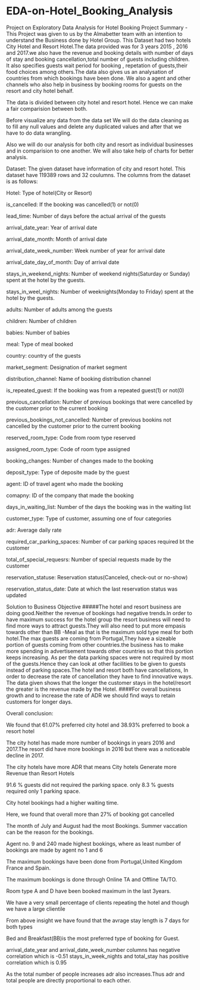 # EDA-on-Hotel_Booking_Analysis
Project on Exploratory Data Analysis for Hotel Booking
Project Summary -
This Project was given to us by the Almabetter team with an intention to understand the Business done by Hotel Group. This Dataset had two hotels City Hotel and Resort Hotel.The data provided was for 3 years 2015 , 2016 and 2017.we also have the revenue and booking details with number of days of stay and booking cancellation,total number of guests including children. It also specifies guests wait period for booking , repetation of guests,their food choices among others.The data also gives us an analysation of countries from which bookings have been done. We also a agent and other channels who also help in business by booking rooms for guests on the resort and city hotel behalf.

The data is divided between city hotel and resort hotel. Hence we can make a fair comparision between both.

Before visualize any data from the data set We will do the data cleaning as to fill any null values and delete any duplicated values and after that we have to do data wrangling.

Also we will do our analysis for both city and resort as individual businesses and in comparision to one another. We will also take help of charts for better analysis.

Dataset:
The given dataset have information of city and resort hotel. This dataset have 119389 rows and 32 coulumns. The columns from the dataset is as follows:

Hotel: Type of hotel(City or Resort)

is_cancelled: If the booking was cancelled(1) or not(0)

lead_time: Number of days before the actual arrival of the guests

arrival_date_year: Year of arrival date

arrival_date_month: Month of arrival date

arrival_date_week_number: Week number of year for arrival date

arrival_date_day_of_month: Day of arrival date

stays_in_weekend_nights: Number of weekend nights(Saturday or Sunday) spent at the hotel by the guests.

stays_in_weel_nights: Number of weeknights(Monday to Friday) spent at the hotel by the guests.

adults: Number of adults among the guests

children: Number of children

babies: Number of babies

meal: Type of meal booked

country: country of the guests

market_segment: Designation of market segment

distribution_channel: Name of booking distribution channel

is_repeated_guest: If the booking was from a repeated guest(1) or not(0)

previous_cancellation: Number of previous bookings that were cancelled by the customer prior to the current booking

previous_bookings_not_cancelled: Number of previous bookins not cancelled by the customer prior to the current booking

reserved_room_type: Code from room type reserved

assigned_room_type: Code of room type assigned

booking_changes: Number of changes made to the booking

deposit_type: Type of deposite made by the guest

agent: ID of travel agent who made the booking

comapny: ID of the company that made the booking

days_in_waiting_list: Number of the days the booking was in the waiting list

customer_type: Type of customer, assuming one of four categories

adr: Average daily rate

required_car_parking_spaces: Number of car parking spaces required bt the customer

total_of_special_requesrs: Number of special requests made by the customer

reservation_statuse: Reservation status(Canceled, check-out or no-show)

reservation_status_date: Date at which the last reservation status was updated

Solution to Business Objective
#####The hotel and resort business are doing good.Neither the revenue of bookings had negative trends.In order to have maximum success for the hotel group the resort business will need to find more ways to attract guests.They will also need to put more empasis towards other than BB -Meal as that is the maximum sold type meal for both hotel.The max guests are coming from Portugal,They have a sizeable portion of guests coming from other countries.the business has to make more spending in advertisement towards other countries so that this portion keeps increasing. As per the data parking spaces were not required by most of the guests.Hence they can look at other facilities to be given to guests instead of parking spaces.The hotel and resort both have cancellations, In order to decrease the rate of cancellation they have to find innovative ways. The data given shows that the longer the customer stays in the hotel/resort the greater is the revenue made by the Hotel. ####For overall business growth and to increase the rate of ADR we should find ways to retain customers for longer days.

Overall conclusion:

We found that 61.07% preferred city hotel and 38.93% preferred to book a resort hotel

The city hotel has made more number of bookings in years 2016 and 2017.The resort did have more bookings in 2016 but there was a noticeable decline in 2017.

The city hotels have more ADR that means City hotels Generate more Revenue than Resort Hotels

91.6 % guests did not required the parking space. only 8.3 % guests required only 1 parking space.

City hotel bookings had a higher waiting time.

Here, we found that overall more than 27% of booking got cancelled

The month of July and August had the most Bookings. Summer vaccation can be the reason for the bookings.

Agent no. 9 and 240 made highest bookings, where as least number of bookings are made by agent no 1 and 6

The maximum bookings have been done from Portugal,United Kingdom France and Spain.

The maximum bookings is done through Online TA and Offline TA/TO.

Room type A and D have been booked maximum in the last 3years.

We have a very small percentage of clients repeating the hotel and though we have a large clientile

From above insight we have found that the avrage stay length is 7 days for both types

Bed and Breakfast(BB)is the most preferred type of booking for Guest.

arrival_date_year and arrival_date_week_number columns has negative correlation which is -0.51 stays_in_week_nights and total_stay has positive correlation which is 0.95

As the total number of people increases adr also increases.Thus adr and total people are directly proportional to each other.
